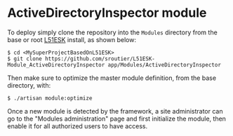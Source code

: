 # ActiveDirectoryInspector module

To deploy simply clone the repository into the ```Modules``` directory from the base or root [L51ESK](https://github.com/sroutier/laravel-5.1-enterprise-starter-kit) install, as shown below:
```
$ cd <MySuperProjectBasedOnL51ESK>
$ git clone https://github.com/sroutier/L51ESK-Module_ActiveDirectoryInspector app/Modules/ActiveDirectoryInspector
```

Then make sure to optimize the master module definition, from the base directory, with:
```
$ ./artisan module:optimize
```

Once a new module is detected by the framework, a site administrator can go to the "Modules administration" page and first
 initialize the module, then enable it for all authorized users to have access.
  
  
